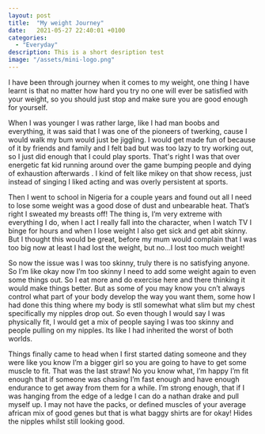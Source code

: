 ```yaml
---
layout: post
title:  "My weight Journey"
date:   2021-05-27 22:40:01 +0100
categories:
  - "Everyday"
description: This is a short desription test
image: "/assets/mini-logo.png"
---
```


I have been through journey when it comes to my weight, one thing I have learnt is that no matter how hard you try no one will ever be satisfied with your weight, so you should just stop and make sure you are good enough for yourself.

When I was younger I was rather large, like I had man boobs and everything, it was said that I was one of the pioneers of twerking, cause I would walk my bum would just be jiggling. I would get made fun of because of it by friends and family and I felt bad but was too lazy to try working out, so I just did enough that I could play sports. That's right I was that over energetic fat kid running around over the game bumping people and dying of exhaustion afterwards . I kind of felt like mikey on that show recess, just instead of singing I liked acting and was overly persistent at sports.

Then I went to school in Nigeria for a couple years and found out all I need to lose some weight was a good dose of dust and unbearable heat. That’s right I sweated my breasts off!
The thing is, I’m very extreme with everything I do, when I act I really fall into the character, when I watch TV I binge for hours and when I lose weight I also get sick and get abit skinny. But I thought this would be great, before my mum would complain that I was too big now at least I had lost the weight, but no...I lost too much weight!

So now the issue was I was too skinny, truly there is no satisfying anyone. So I’m like okay now I’m too skinny I need to add some weight again to even some things out. So I eat more and do exercise here and there thinking it would make things better. But as some of you may know you cn’t always control what part of your body develop the way you want them, some how I had done this thing where my body is stll somewhat what slim but my chest specifically my nipples drop out. So even though I would say I was physically fit, I would get a mix of people saying I was too skinny and people pulling on my nipples. Its like I had inherited the worst of both worlds.

Things finally came to head when I first started dating someone and they were like you know I’m a bigger girl so you are going to have to get some muscle to fit. That was the last straw! No you know what, I’m happy I’m fit enough that if someone was chasing I’m fast enough and have enough endurance to get away from them for a while. I’m strong enough, that if I was hanging from the edge of a ledge I can do a nathan drake and pull myself up. I may not have the packs, or defined muscles of your average african mix of good genes but that is what baggy shirts are for okay! Hides the nipples whilst still looking good.

